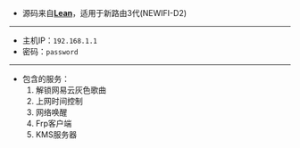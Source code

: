- 源码来自[**Lean**](https://github.com/coolsnowwolf/lede "Lean")，适用于新路由3代(NEWIFI-D2)

------------


- 主机IP：`192.168.1.1`
- 密码：`password`

------------


- 包含的服务：
	1. 解锁网易云灰色歌曲
	2. 上网时间控制
	3. 网络唤醒
	4. Frp客户端
	5. KMS服务器
